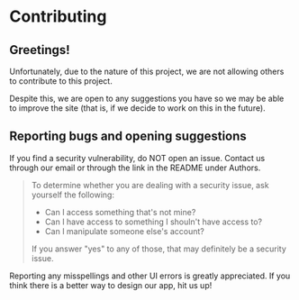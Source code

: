 # Contributing

## Greetings!

Unfortunately, due to the nature of this project, we are not allowing others to contribute to this project.

Despite this, we are open to any suggestions you have so we may be able to improve the site (that is, if we decide to work on this in the future).

## Reporting bugs and opening suggestions

If you find a security vulnerability, do NOT open an issue. Contact us through our email or through the link in the README under Authors.

> To determine whether you are dealing with a security issue, ask yourself the following:
>
> - Can I access something that's not mine?
> - Can I have access to something I shouln't have access to?
> - Can I manipulate someone else's account?
>
> If you answer "yes" to any of those, that may definitely be a security issue.

Reporting any misspellings and other UI errors is greatly appreciated. If you think there is a better way to design our app, hit us up! 
